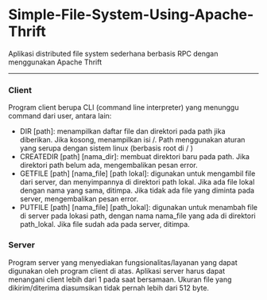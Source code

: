 # Simple-File-System-Using-Apache-Thrift
Aplikasi distributed file system sederhana berbasis RPC dengan menggunakan Apache Thrift

---

### Client
Program client berupa CLI (command line interpreter) yang menunggu command dari user,
antara lain:

* DIR [path]: menampilkan daftar file dan direktori pada path jika diberikan. Jika kosong,
menampilkan isi /. Path menggunakan aturan yang serupa dengan sistem linux (berbasis
root di / )
* CREATEDIR [path] [nama_dir]: membuat direktori baru pada path. Jika direktori path
belum ada, mengembalikan pesan error.
* GETFILE [path] [nama_file] [path lokal]: digunakan untuk mengambil file dari server, dan
menyimpannya di direktori path lokal. Jika ada file lokal dengan nama yang sama,
ditimpa. Jika tidak ada file yang diminta pada server, mengembalikan pesan error.
* PUTFILE [path] [nama_file] [path_lokal]: digunakan untuk menambah file di server pada
lokasi path, dengan nama nama_file yang ada di direktori path_lokal. Jika file sudah ada
pada server, ditimpa.


### Server
Program server yang menyediakan fungsionalitas/layanan yang dapat digunakan oleh program
client di atas. Aplikasi server harus dapat menangani client lebih dari 1 pada saat bersamaan.
Ukuran file yang dikirim/diterima diasumsikan tidak pernah lebih dari 512 byte.
